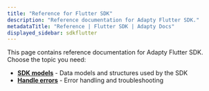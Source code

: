 ```yaml
---
title: "Reference for Flutter SDK"
description: "Reference documentation for Adapty Flutter SDK."
metadataTitle: "Reference | Flutter SDK | Adapty Docs"
displayed_sidebar: sdkflutter
---
```


This page contains reference documentation for Adapty Flutter SDK. Choose the topic you need:

- **[SDK models](https://pub.dev/documentation/adapty_flutter/latest/adapty_flutter/#classes)** - Data models and structures used by the SDK
- **[Handle errors](error-handling-on-flutter-react-native-unity)** - Error handling and troubleshooting